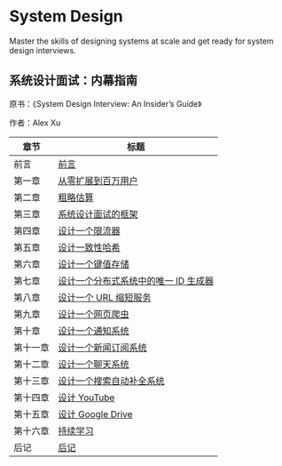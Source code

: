# System Design

Master the skills of designing systems at scale and get ready for system design interviews.

## 系统设计面试：内幕指南

原书：《System Design Interview: An Insider’s Guide》

作者：Alex Xu

| 章节                         | 标题                                      |
|------------------------------|------------------------------------------------|
| 前言                         | [前言](https://system-design-theta.vercel.app/insider/FORWARD)      |
| 第一章                       | [从零扩展到百万用户](https://system-design-theta.vercel.app/insider/CHAPTER-1-SCALE-FROM-ZERO-TO-MILLIONS-OF-USERS) |
| 第二章                       | [粗略估算](https://system-design-theta.vercel.app/insider/CHAPTER-2-BACK-OF-THE-ENVELOPE-ESTIMATION) |
| 第三章                       | [系统设计面试的框架](https://system-design-theta.vercel.app/insider/CHAPTER-3-A-FRAMEWORK-FOR-SYSTEM-DESIGN-INTERVIEWS) |
| 第四章                       | [设计一个限流器](https://system-design-theta.vercel.app/insider/CHAPTER-4-DESIGN-A-RATE-LIMITER) |
| 第五章                       | [设计一致性哈希](https://system-design-theta.vercel.app/insider/CHAPTER-5-DESIGN-CONSISTENT-HASHING) |
| 第六章                       | [设计一个键值存储](https://system-design-theta.vercel.app/insider/CHAPTER-6-DESIGN-A-KEY-VALUE-STORE) |
| 第七章                       | [设计一个分布式系统中的唯一 ID 生成器](https://system-design-theta.vercel.app/insider/CHAPTER-7-DESIGN-A-UNIQUE-ID-GENERATOR-IN-DISTRIBUTED-SYSTEMS) |
| 第八章                       | [设计一个 URL 缩短服务](https://system-design-theta.vercel.app/insider/CHAPTER-8-DESIGN-A-URL-SHORTENER) |
| 第九章                       | [设计一个网页爬虫](https://system-design-theta.vercel.app/insider/CHAPTER-9-DESIGN-A-WEB-CRAWLER) |
| 第十章                       | [设计一个通知系统](https://system-design-theta.vercel.app/insider/CHAPTER-10-DESIGN-A-NOTIFICATION-SYSTEM) |
| 第十一章                     | [设计一个新闻订阅系统](https://system-design-theta.vercel.app/insider/CHAPTER-11-DESIGN-A-NEWS-FEED-SYSTEM) |
| 第十二章                     | [设计一个聊天系统](https://system-design-theta.vercel.app/insider/CHAPTER-12-DESIGN-A-CHAT-SYSTEM) |
| 第十三章                     | [设计一个搜索自动补全系统](https://system-design-theta.vercel.app/insider/CHAPTER-13-DESIGN-A-SEARCH-AUTOCOMPLETE-SYSTEM) |
| 第十四章                     | [设计 YouTube](https://system-design-theta.vercel.app/insider/CHAPTER-14-DESIGN-YOUTUBE) |
| 第十五章                     | [设计 Google Drive](https://system-design-theta.vercel.app/insider/CHAPTER-15-DESIGN-GOOGLE-DRIVE) |
| 第十六章                     | [持续学习](https://system-design-theta.vercel.app/insider/CHAPTER-16-THE-LEARNING-CONTINUES) |
| 后记                         | [后记](https://system-design-theta.vercel.app/insider/AFTERWORD)   |

